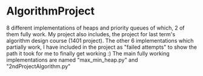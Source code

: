# AlgorithmProject
8 different implementations of heaps and priority queues of which, 2 of them fully work.
My project also includes, the project for last term's algorithm design course (1401 project).
The other 6 implementations which partially work, I have included in the project as "failed attempts" to show the path it took for me to finally get working :)
The main fully working implementations are named "max_min_heap.py" and "2ndProjectAlgorithm.py"
